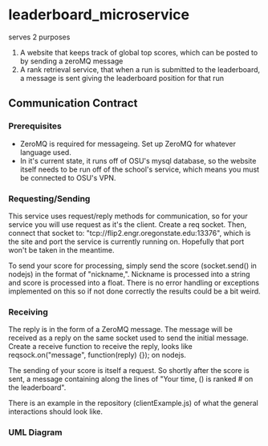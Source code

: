 # leaderboard_microservice
serves 2 purposes
1. A website that keeps track of global top scores, which can be posted to by sending a zeroMQ message
2. A rank retrieval service, that when a run is submitted to the leaderboard, a message is sent giving the leaderboard position for that run

## Communication Contract
### Prerequisites
- ZeroMQ is required for messageing. Set up ZeroMQ for whatever language used.
- In it's current state, it runs off of OSU's mysql database, so the website itself needs to be run off of the school's service, which means you must be connected to OSU's VPN.

### Requesting/Sending
This service uses request/reply methods for communication, so for your service you will use request as it's the client. Create a req socket. Then, connect that socket to: "tcp://flip2.engr.oregonstate.edu:13376", which is the site and port the service is currently running on. Hopefully that port won't be taken in the meantime.

To send your score for processing, simply send the score (socket.send() in nodejs) in the format of "nickname,<score>". Nickname is processed into a string and score is processed into a float. There is no error handling or exceptions implemented on this so if not done correctly the results could be a bit weird.

### Receiving
The reply is in the form of a ZeroMQ message. The message will be received as a reply on the same socket used to send the initial message. Create a receive function to receive the reply, looks like reqsock.on("message", function(reply) {}); on nodejs.

The sending of your score is itself a request. So shortly after the score is sent, a message containing along the lines of  "Your time, (<time>) is ranked #<rank> on the leaderboard".

There is an example in the repository (clientExample.js) of what the general interactions should look like. 

### UML Diagram
